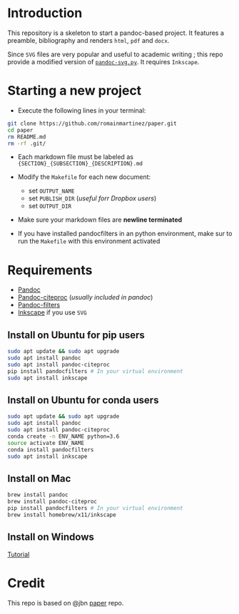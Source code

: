 # Introduction
This repository is a skeleton to start a pandoc-based project.
It features a preamble, bibliography and renders `html`, `pdf` and `docx`.


Since `SVG` files are very popular and useful to academic writing ; this repo provide a modified version of [`pandoc-svg.py`](https://gist.github.com/jeromerobert/3996eca3acd12e4c3d40).
It requires `Inkscape`.

# Starting a new project
- Execute the following lines in your terminal:

```bash
git clone https://github.com/romainmartinez/paper.git
cd paper
rm README.md
rm -rf .git/
```

- Each markdown file must be labeled as `{SECTION}_{SUBSECTION}_{DESCRIPTION}.md`

- Modify the `Makefile` for each new document:
  - set `OUTPUT_NAME`
  - set `PUBLISH_DIR` (_useful forr Dropbox users_)
  - set `OUTPUT_DIR`
  
- Make sure your markdown files are **newline terminated**
- If you have installed pandocfilters in an python environment, make sur to run the `Makefile` with this environment activated

# Requirements
- [Pandoc](https://github.com/jgm/pandoc)
- [Pandoc-citeproc](https://github.com/jgm/pandoc-citeproc) (*usually included in pandoc*)
- [Pandoc-filters](https://github.com/jgm/pandocfilters)
- [Inkscape](https://inkscape.org/en/) if you use `SVG`

## Install on Ubuntu for pip users

```bash
sudo apt update && sudo apt upgrade
sudo apt install pandoc
sudo apt install pandoc-citeproc
pip install pandocfilters # In your virtual environment
sudo apt install inkscape
```

## Install on Ubuntu for conda users
```bash
sudo apt update && sudo apt upgrade
sudo apt install pandoc
sudo apt install pandoc-citeproc
conda create -n ENV_NAME python=3.6
source activate ENV_NAME
conda install pandocfilters
sudo apt install inkscape
```

## Install on Mac
```bash
brew install pandoc
brew install pandoc-citeproc
pip install pandocfilters # In your virtual environment
brew install homebrew/x11/inkscape
```

## Install on Windows
[Tutorial](https://tutorials.ubuntu.com/tutorial/tutorial-install-ubuntu-desktop#0)

# Credit
This repo is based on @jbn [paper](https://github.com/jbn/paper) repo.
